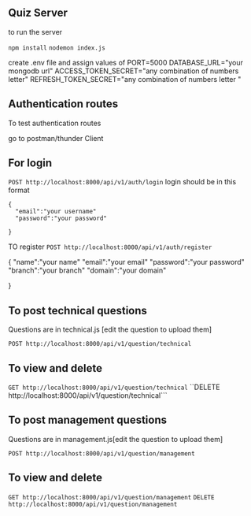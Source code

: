 
## Quiz Server 


to run the server

``npm install``
``nodemon index.js``


create .env file and assign values of
PORT=5000
DATABASE_URL="your mongodb url"
ACCESS_TOKEN_SECRET="any combination of numbers letter"
REFRESH_TOKEN_SECRET="any combination of numbers letter "


## Authentication routes

To test authentication routes

go to postman/thunder Client
## For login 

``POST http://localhost:8000/api/v1/auth/login``
login should be in this format
```
{
  "email":"your username"
  "password":"your password"

}
```

TO register
``POST http://localhost:8000/api/v1/auth/register``

{
  "name":"your name"
  "email":"your email"
  "password":"your password"
  "branch":"your branch"
  "domain":"your domain"

  
}











## To post technical questions
Questions are in technical.js [edit the question to upload them]

``POST http://localhost:8000/api/v1/question/technical``

## To view and delete
``GET http://localhost:8000/api/v1/question/technical``
``DELETE http://localhost:8000/api/v1/question/technical```

## To post management questions
Questions are in management.js[edit the question to upload them]

``POST http://localhost:8000/api/v1/question/management``


## To view and delete
``GET http://localhost:8000/api/v1/question/management``
``DELETE http://localhost:8000/api/v1/question/management``
